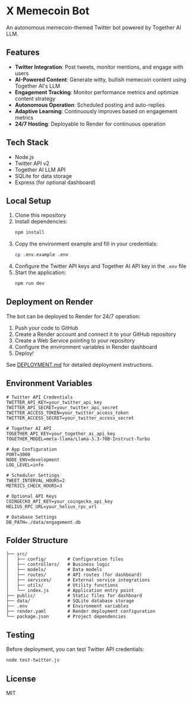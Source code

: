 # X Memecoin Bot

An autonomous memecoin-themed Twitter bot powered by Together AI LLM.

## Features

- **Twitter Integration**: Post tweets, monitor mentions, and engage with users
- **AI-Powered Content**: Generate witty, bullish memecoin content using Together AI's LLM
- **Engagement Tracking**: Monitor performance metrics and optimize content strategy
- **Autonomous Operation**: Scheduled posting and auto-replies
- **Adaptive Learning**: Continuously improves based on engagement metrics
- **24/7 Hosting**: Deployable to Render for continuous operation

## Tech Stack

- Node.js
- Twitter API v2
- Together AI LLM API
- SQLite for data storage
- Express (for optional dashboard)

## Local Setup

1. Clone this repository
2. Install dependencies:
   ```bash
   npm install
   ```
3. Copy the environment example and fill in your credentials:
   ```bash
   cp .env.example .env
   ```
4. Configure the Twitter API keys and Together AI API key in the `.env` file
5. Start the application:
   ```bash
   npm run dev
   ```

## Deployment on Render

The bot can be deployed to Render for 24/7 operation:

1. Push your code to GitHub
2. Create a Render account and connect it to your GitHub repository
3. Create a Web Service pointing to your repository
4. Configure the environment variables in Render dashboard
5. Deploy!

See [DEPLOYMENT.md](DEPLOYMENT.md) for detailed deployment instructions.

## Environment Variables

```
# Twitter API Credentials
TWITTER_API_KEY=your_twitter_api_key
TWITTER_API_SECRET=your_twitter_api_secret
TWITTER_ACCESS_TOKEN=your_twitter_access_token
TWITTER_ACCESS_SECRET=your_twitter_access_secret

# Together AI API
TOGETHER_API_KEY=your_together_ai_api_key
TOGETHER_MODEL=meta-llama/Llama-3.3-70B-Instruct-Turbo

# App Configuration
PORT=3000
NODE_ENV=development
LOG_LEVEL=info

# Scheduler Settings
TWEET_INTERVAL_HOURS=2
METRICS_CHECK_HOURS=3

# Optional API Keys
COINGECKO_API_KEY=your_coingecko_api_key
HELIUS_RPC_URL=your_helius_rpc_url

# Database Settings
DB_PATH=./data/engagement.db
```

## Folder Structure

```
├── src/
│   ├── config/        # Configuration files
│   ├── controllers/   # Business logic
│   ├── models/        # Data models
│   ├── routes/        # API routes (for dashboard)
│   ├── services/      # External service integrations
│   ├── utils/         # Utility functions
│   └── index.js       # Application entry point
├── public/            # Static files for dashboard
├── data/              # SQLite database storage
├── .env               # Environment variables
├── render.yaml        # Render deployment configuration
└── package.json       # Project dependencies
```

## Testing

Before deployment, you can test Twitter API credentials:

```bash
node test-twitter.js
```

## License

MIT
